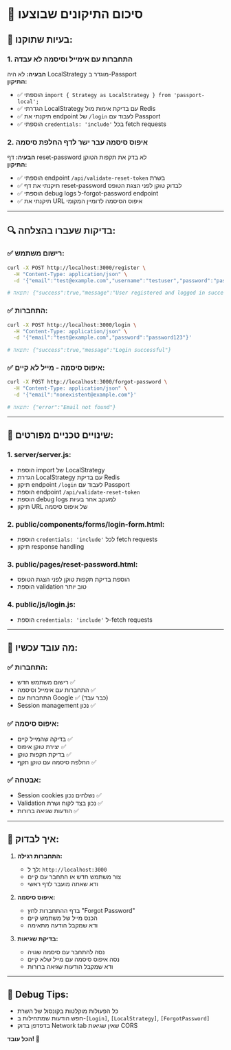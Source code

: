 # 🔧 סיכום התיקונים שבוצעו

## 🐛 בעיות שתוקנו:

### 1. **התחברות עם אימייל וסיסמה לא עבדה**
**הבעיה:** לא היה LocalStrategy מוגדר ב-Passport  
**התיקון:**
- ✅ הוספתי `import { Strategy as LocalStrategy } from 'passport-local';`
- ✅ הגדרתי LocalStrategy עם בדיקת אימות מול Redis
- ✅ תיקנתי את endpoint של `/login` לעבוד עם Passport
- ✅ הוספתי `credentials: 'include'` בכל fetch requests

### 2. **איפוס סיסמה עבר ישר לדף החלפת סיסמה**
**הבעיה:** דף reset-password לא בדק את תקפות הטוקן  
**התיקון:**
- ✅ הוספתי endpoint `/api/validate-reset-token` בשרת
- ✅ תיקנתי את דף reset-password לבדוק טוקן לפני הצגת הטופס
- ✅ הוספתי debug logs ל-forgot-password endpoint
- ✅ תיקנתי את URL איפוס הסיסמה לדומיין המקומי

---

## 🔍 בדיקות שעברו בהצלחה:

### ✅ רישום משתמש:
```bash
curl -X POST http://localhost:3000/register \
  -H "Content-Type: application/json" \
  -d '{"email":"test@example.com","username":"testuser","password":"password123"}'

# תוצאה: {"success":true,"message":"User registered and logged in successfully"}
```

### ✅ התחברות:
```bash
curl -X POST http://localhost:3000/login \
  -H "Content-Type: application/json" \
  -d '{"email":"test@example.com","password":"password123"}'

# תוצאה: {"success":true,"message":"Login successful"}
```

### ✅ איפוס סיסמה - מייל לא קיים:
```bash
curl -X POST http://localhost:3000/forgot-password \
  -H "Content-Type: application/json" \
  -d '{"email":"nonexistent@example.com"}'

# תוצאה: {"error":"Email not found"}
```

---

## 📝 שינויים טכניים מפורטים:

### 1. **server/server.js:**
- הוספת import של LocalStrategy
- הגדרת LocalStrategy עם בדיקת Redis
- תיקון endpoint `/login` לעבוד עם Passport
- הוספת endpoint `/api/validate-reset-token`
- הוספת debug logs למעקב אחר בעיות
- תיקון URL של איפוס סיסמה

### 2. **public/components/forms/login-form.html:**
- הוספת `credentials: 'include'` לכל fetch requests
- תיקון response handling

### 3. **public/pages/reset-password.html:**
- הוספת בדיקת תקפות טוקן לפני הצגת הטופס
- הוספת validation טוב יותר

### 4. **public/js/login.js:**
- הוספת `credentials: 'include'` ל-fetch requests

---

## 🎯 מה עובד עכשיו:

### ✅ התחברות:
- רישום משתמש חדש ✅
- התחברות עם אימייל וסיסמה ✅
- התחברות עם Google ✅ (כבר עבד)
- Session management נכון ✅

### ✅ איפוס סיסמה:
- בדיקה שהמייל קיים ✅
- יצירת טוקן איפוס ✅
- בדיקת תקפות טוקן ✅
- החלפת סיסמה עם טוקן תקף ✅

### ✅ אבטחה:
- Session cookies נשלחים נכון ✅
- Validation נכון בצד לקוח ושרת ✅
- הודעות שגיאה ברורות ✅

---

## 🚀 איך לבדוק:

1. **התחברות רגילה:**
   - לך ל: `http://localhost:3000`
   - צור משתמש חדש או התחבר עם קיים
   - ודא שאתה מועבר לדף ראשי

2. **איפוס סיסמה:**
   - בדף ההתחברות לחץ "Forgot Password"
   - הכנס מייל של משתמש קיים
   - ודא שמקבל הודעה מתאימה

3. **בדיקת שגיאות:**
   - נסה להתחבר עם סיסמה שגויה
   - נסה איפוס סיסמה עם מייל שלא קיים
   - ודא שמקבל הודעות שגיאה ברורות

---

## 🔧 Debug Tips:

- כל הפעולות מוקלטות בקונסול של השרת
- חפש הודעות שמתחילות ב-`[Login]`, `[LocalStrategy]`, `[ForgotPassword]`
- בדפדפן בדוק Network tab שאין שגיאות CORS

**הכל עובד! 🎉**